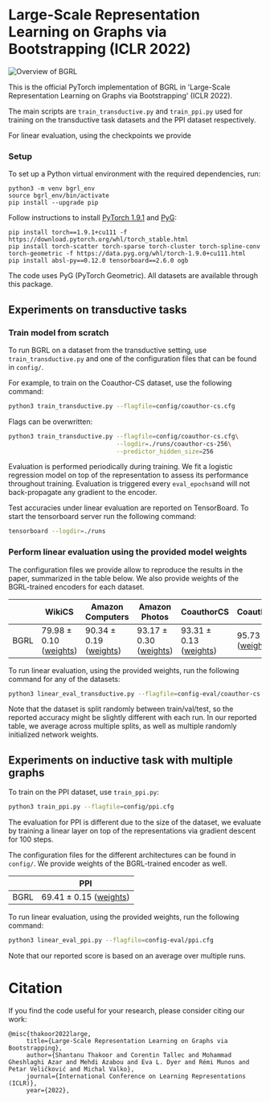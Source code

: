 # Large-Scale Representation Learning on Graphs via Bootstrapping (ICLR 2022)

![Overview of BGRL](bgrl_arch.png)

This is the official PyTorch implementation of BGRL in 'Large-Scale Representation Learning on Graphs via Bootstrapping' (ICLR 2022).

The main scripts are `train_transductive.py` and `train_ppi.py` 
used for training on the transductive task datasets
and the PPI dataset respectively.

For linear evaluation, using the checkpoints we provide 

### Setup

To set up a Python virtual environment with the required dependencies, run:
```
python3 -m venv bgrl_env
source bgrl_env/bin/activate
pip install --upgrade pip
```

Follow instructions to install 
[PyTorch 1.9.1](https://pytorch.org/get-started/locally/) and 
[PyG](https://pytorch-geometric.readthedocs.io/en/latest/notes/installation.html):
```
pip install torch==1.9.1+cu111 -f https://download.pytorch.org/whl/torch_stable.html
pip install torch-scatter torch-sparse torch-cluster torch-spline-conv torch-geometric -f https://data.pyg.org/whl/torch-1.9.0+cu111.html
pip install absl-py==0.12.0 tensorboard==2.6.0 ogb
```

The code uses PyG (PyTorch Geometric).
All datasets are available through this package.


## Experiments on transductive tasks

### Train model from scratch
To run BGRL on a dataset from the transductive setting, use `train_transductive.py` 
and one of the configuration files that can be found in `config/`. 

For example, to train on the Coauthor-CS dataset, use the following command:
```bash
python3 train_transductive.py --flagfile=config/coauthor-cs.cfg
```

Flags can be overwritten:
```bash
python3 train_transductive.py --flagfile=config/coauthor-cs.cfg\
                              --logdir=./runs/coauthor-cs-256\
                              --predictor_hidden_size=256
```

Evaluation is performed periodically during training. We fit a logistic regression model
on top of the representation to assess its performance throughout training. 
Evaluation is triggered every `eval_epochs`and will not back-propagate any gradient to the encoder.

Test accuracies under linear evaluation are reported on TensorBoard. 
To start the tensorboard server run the following command:
```bash
tensorboard --logdir=./runs
```

### Perform linear evaluation using the provided model weights
The configuration files we provide allow to reproduce the results in the paper, 
summarized in the table below. We also provide weights of the BGRL-trained 
encoders for each dataset.

| | WikiCS | Amazon Computers | Amazon Photos | CoauthorCS | CoauthorPhy |
|----|----|----|----|----|----|
|BGRL| 79.98 ± 0.10 <br /> ([weights](./weights/bgrl-wikics.pt)) | 90.34 ± 0.19 <br /> ([weights](./weights/bgrl-amazon-computers.pt))|93.17 ± 0.30 <br /> ([weights](./weights/bgrl-amazon-photos.pt))|93.31 ± 0.13 <br /> ([weights](./weights/bgrl-coauthor-cs.pt))|95.73 ± 0.05 <br /> ([weights](./weights/bgrl-coauthor-physics.pt))|


To run linear evaluation, using the provided weights, run the following command for any of the datasets:
```bash
python3 linear_eval_transductive.py --flagfile=config-eval/coauthor-cs.cfg
```

Note that the dataset is split randomly between train/val/test, so the reported accuracy might be slightly 
different with each run. In our reported table, we average across multiple splits, as well as multiple 
randomly initialized network weights.


## Experiments on inductive task with multiple graphs
To train on the PPI dataset, use `train_ppi.py`:
```bash
python3 train_ppi.py --flagfile=config/ppi.cfg
```

The evaluation for PPI is different due to the size of the dataset, we evaluate by training
a linear layer on top of the representations via gradient descent 
for 100 steps.

The configuration files for the different architectures can be found in `config/`. 
We provide weights of the BGRL-trained encoder as well.

| | PPI | 
|----|----|
|BGRL|69.41 ± 0.15 ([weights](./weights/bgrl-ppi.pt))|

To run linear evaluation, using the provided weights, run the following command:
```bash
python3 linear_eval_ppi.py --flagfile=config-eval/ppi.cfg
```

Note that our reported score is based on an average over multiple runs.

# Citation

 If you find the code useful for your research, please consider citing our work:
 ```
 @misc{thakoor2022large,
      title={Large-Scale Representation Learning on Graphs via Bootstrapping}, 
      author={Shantanu Thakoor and Corentin Tallec and Mohammad Gheshlaghi Azar and Mehdi Azabou and Eva L. Dyer and Rémi Munos and Petar Veličković and Michal Valko},
      journal={International Conference on Learning Representations (ICLR)},
      year={2022},
 ```
